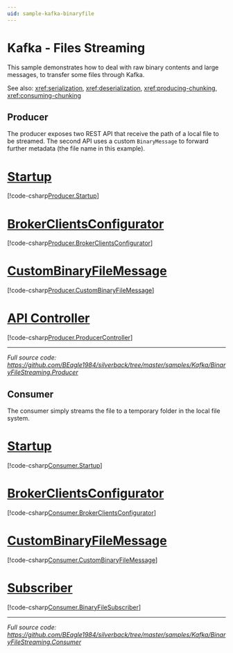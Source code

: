 ```yaml
---
uid: sample-kafka-binaryfile
---
```


# Kafka - Files Streaming

This sample demonstrates how to deal with raw binary contents and large messages, to transfer some files through Kafka.

See also: <xref:serialization>, <xref:deserialization>, <xref:producing-chunking>, <xref:consuming-chunking>

## Producer

The producer exposes two REST API that receive the path of a local file to be streamed. The second API uses a custom `BinaryMessage` to forward further metadata (the file name in this example).

# [Startup](#tab/producer-startup)
[!code-csharp[Producer.Startup](../../../samples/Kafka/BinaryFileStreaming.Producer/Startup.cs)]
# [BrokerClientsConfigurator](#tab/producer-endpoints)
[!code-csharp[Producer.BrokerClientsConfigurator](../../../samples/Kafka/BinaryFileStreaming.Producer/BrokerClientsConfigurator.cs)]
# [CustomBinaryFileMessage](#tab/producer-custom-message)
[!code-csharp[Producer.CustomBinaryFileMessage](../../../samples/Kafka/BinaryFileStreaming.Producer/Messages/CustomBinaryMessage.cs)]
# [API Controller](#tab/producer-controller)
[!code-csharp[Producer.ProducerController](../../../samples/Kafka/BinaryFileStreaming.Producer/Controllers/ProducerController.cs)]
***

_Full source code: https://github.com/BEagle1984/silverback/tree/master/samples/Kafka/BinaryFileStreaming.Producer_

## Consumer

The consumer simply streams the file to a temporary folder in the local file system.

# [Startup](#tab/consumer-startup)
[!code-csharp[Consumer.Startup](../../../samples/Kafka/BinaryFileStreaming.Consumer/Startup.cs)]
# [BrokerClientsConfigurator](#tab/consumer-endpoints)
[!code-csharp[Consumer.BrokerClientsConfigurator](../../../samples/Kafka/BinaryFileStreaming.Consumer/BrokerClientsConfigurator.cs)]
# [CustomBinaryFileMessage](#tab/consumer-custom-message)
[!code-csharp[Consumer.CustomBinaryFileMessage](../../../samples/Kafka/BinaryFileStreaming.Consumer/Messages/CustomBinaryMessage.cs)]
# [Subscriber](#tab/consumer-subscriber)
[!code-csharp[Consumer.BinaryFileSubscriber](../../../samples/Kafka/BinaryFileStreaming.Consumer/Subscribers/BinaryFileSubscriber.cs)]
***

_Full source code: https://github.com/BEagle1984/silverback/tree/master/samples/Kafka/BinaryFileStreaming.Consumer_
